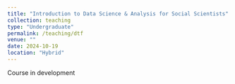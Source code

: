 ```yaml
---
title: "Introduction to Data Science & Analysis for Social Scientists"
collection: teaching
type: "Undergraduate"
permalink: /teaching/dtf
venue: ""
date: 2024-10-19
location: "Hybrid"
---
```




Course in development
